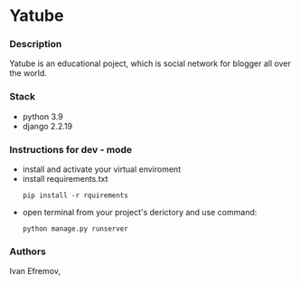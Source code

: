 # Yatube


### Description
Yatube is an educational poject, which is social network for blogger all over the world.

### Stack
- python 3.9
- django 2.2.19

### Instructions for dev - mode
- install and activate your virtual enviroment
- install requirements.txt
	```
	pip install -r rquirements
	```
- open terminal from your project's derictory and use command:
	```
	python manage.py runserver
	```
### Authors
Ivan Efremov, 
